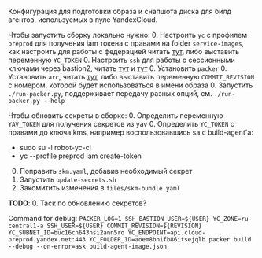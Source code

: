 Конфигурация для подготовки образа и снапшота диска для билд агентов, используемых в пуле YandexCloud.


Чтобы запустить сборку локально нужно:
0. Настроить `yc` с профилем `preprod` для получения iam токена с правами на folder `service-images`, как настроить для работы с федерацией читать [тут](https://clubs.at.yandex-team.ru/ycp/3101), либо выставить переменную `YC_TOKEN`
0. Настроить `ssh` для работы с сессионными ключами через bastion2, читать [тут](https://wiki.yandex-team.ru/cloud/yubikey/#3.opensshnerekomenduem) и [тут](https://wiki.yandex-team.ru/cloud/security/services/bastion2/openssh-client/)
0. Установить `packer`
0. Установить `arc`, читать [тут](https://doc.yandex-team.ru/arc/setup/arc/install.html), либо выставить переменную `COMMIT_REVISION` с номером, которой будет использоваться в имени образа
0. Запустить `./run-packer.py`, поддерживает передачу разных опций, см. `./run-packer.py --help`

Чтобы обновить секреты в сборке:
0. Определить переменную `YAV_TOKEN` для получения секретов из yav
0. Определить `YC_TOKEN` с правами до ключа kms, например воспользовавшись sa с build-agent'а:
  * sudo su -l robot-yc-ci
  * yc --profile preprod iam create-token
0. Поправить `skm.yaml`, добавив необходимый секрет
0. Запустить `update-secrets.sh`
0. Закомитить изменения в `files/skm-bundle.yaml`

**TODO**:
0. Таск по обновлению секретов?

Command for debug:
`PACKER_LOG=1 SSH_BASTION_USER=${USER} YC_ZONE=ru-central1-a SSH_USER=${USER} COMMIT_REVISION=${REVISION} YC_SUBNET_ID=buc16cn643nsi2ann5ro YC_ENDPOINT=api.cloud-preprod.yandex.net:443 YC_FOLDER_ID=aoem8bhifb86itsejqlb packer build --debug --on-error=ask build-agent-image.json`
